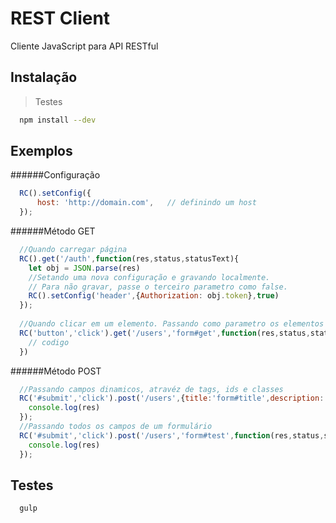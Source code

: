 # REST Client
Cliente JavaScript para API RESTful

## Instalação
> Testes
```sh
  npm install --dev
```
## Exemplos
######Configuração
```javascript
  RC().setConfig({
      host: 'http://domain.com',   // definindo um host 
  });
```
######Método GET
```javascript
  //Quando carregar página
  RC().get('/auth',function(res,status,statusText){
    let obj = JSON.parse(res)
    //Setando uma nova configuração e gravando localmente.
    // Para não gravar, passe o terceiro parametro como false.
    RC().setConfig('header',{Authorization: obj.token},true)
  });
  
  //Quando clicar em um elemento. Passando como parametro os elementos de um formulário
  RC('button','click').get('/users','form#get',function(res,status,statusText){
    // codigo
  })
```
######Método POST
```javascript
  //Passando campos dinamicos, atravéz de tags, ids e classes
  RC('#submit','click').post('/users',{title:'form#title',description:'form#description'},function(res,status,statusText){
    console.log(res)
  });
  //Passando todos os campos de um formulário
  RC('#submit','click').post('/users','form#test',function(res,status,statusText){
    console.log(res)
  });
```
## Testes
```sh
  gulp
```
